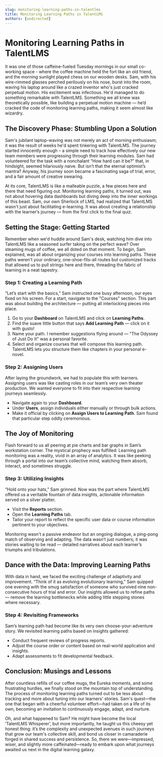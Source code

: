```yaml
---
slug: monitoring-learning-paths-in-talentlms
title: Monitoring Learning Paths in TalentLMS
authors: [undirected]
---
```



# Monitoring Learning Paths in TalentLMS

It was one of those caffeine-fueled Tuesday mornings in our small co-working space - where the coffee machine held the fort like an old friend, and the morning sunlight played chess on our wooden desks. Sam, with his wire-rimmed glasses perched perilously on his nose, burst into the room, waving his laptop around like a crazed inventor who's just cracked perpetual motion. His excitement was infectious. He'd managed to do something remarkable with TalentLMS. Something we all knew was theoretically possible, like building a perpetual motion machine — he’d cracked the code of monitoring learning paths, making it seem almost like wizardry.

## The Discovery Phase: Stumbling Upon a Solution

Sam's jubilant laptop-waving was not merely an act of morning enthusiasm; it was the result of weeks he'd spent tinkering with TalentLMS. The journey started innocently enough – a simple need to track how effectively our new team members were progressing through their learning modules. Sam had volunteered for the task with a nonchalant “How hard can it be?” that, in hindsight, seemed hilariously naive. But isn’t that the eternal optimist’s mantra? Anyway, his journey soon became a fascinating saga of trial, error, and a fair amount of creative swearing.

At its core, TalentLMS is like a malleable puzzle, a few pieces here and there that need figuring out. Monitoring learning paths, it turned out, was not about hovering data dashboards but diving deep into the inner workings of this beast. Sam, our own Sherlock of LMS, had realized that TalentLMS wasn't just about facilitating e-learning. It was about creating a relationship with the learner’s journey — from the first click to the final quiz.

## Setting the Stage: Getting Started

Remember when we'd huddle around Sam's desk, watching him dive into TalentLMS like a seasoned surfer taking on the perfect wave? Over steaming mugs of coffee, we all doted on that moment. To begin, Sam explained, was all about organizing your courses into learning paths. These paths weren't your ordinary, one-shoe-fits-all routes but customized tracks that allowed us to pull strings here and there, threading the fabric of learning in a neat tapestry.

### Step 1: Creating a Learning Path

“Let’s start with the basics,” Sam instructed one busy afternoon, our eyes fixed on his screen. For a start, navigate to the "Courses" section. This part was about building the architecture — putting all interlocking pieces into place.

1. Go to your **Dashboard** on TalentLMS and click on **Learning Paths**.
2. Find the suave little button that says **Add Learning Path** — click on it with gusto!
3. Name your path. I remember suggestions flying around — "The Odyssey of Just Do It" was a personal favorite.
4. Select and organize courses that will compose this learning path. TalentLMS lets you structure them like chapters in your personal e-novel.

### Step 2: Assigning Users

After laying the groundwork, we had to populate this with learners. Assigning users was like casting roles in our team’s very own theater production. We wanted everyone to fit into their respective learning journeys seamlessly. 

- Navigate again to your **Dashboard**.
- Under **Users**, assign individuals either manually or through bulk actions.
- Make it official by clicking on **Assign Users to Learning Path**. Sam found that particular step oddly ceremonious.

## The Joy of Monitoring

Flash forward to us all peering at pie charts and bar graphs in Sam’s workstation corner. The mystical prophecy was fulfilled: Learning path monitoring was a reality, vivid in an array of analytics. It was like peeking through a portal into our team’s collective mind, watching them absorb, interact, and sometimes struggle.

### Step 3: Utilizing Insights

“Hold onto your hats,” Sam grinned. Now was the part where TalentLMS offered us a veritable fountain of data insights, actionable information served on a silver platter.

- Visit the **Reports** section.
- Open the **Learning Paths** tab.
- Tailor your report to reflect the specific user data or course information pertinent to your objectives.

Monitoring wasn't a passive endeavor but an ongoing dialogue, a ping-pong match of observing and adapting. The data wasn’t just numbers; it was stories waiting to be read — detailed narratives about each learner’s triumphs and tribulations. 

## Dance with the Data: Improving Learning Paths

With data in hand, we faced the exciting challenge of adaptivity and improvement. “Think of it as evolving evolutionary learning,” Sam quipped one evening with the smug satisfaction of someone who survived nine non-consecutive hours of trial and error. Our insights allowed us to refine paths — remove the learning bottlenecks while adding little stepping stones where necessary.

### Step 4: Revisiting Frameworks

Sam’s learning path had become like its very own choose-your-adventure story. We revisited learning paths based on insights gathered:

- Conduct frequent reviews of progress reports.
- Adjust the course order or content based on real-world application and insights.
- Adapt assessments to fit developmental feedback.

## Conclusion: Musings and Lessons

After countless refills of our coffee mugs, the Eureka moments, and some frustrating hurdles, we finally stood on the mountain top of understanding. The process of monitoring learning paths turned out to be less about tracking and more about tuning into our learners' stories. Sam's quest—the one that began with a cheerful volunteer effort—had taken on a life of its own, becoming an invitation to continuously engage, adapt, and nurture.

Oh, and what happened to Sam? He might have become the local ‘TalentLMS Whisperer’, but more importantly, he taught us this cheesy yet honest thing: it’s the complexity and unexpected avenues in such journeys that grow our team's collective skill, and bond us closer in camaraderie forged in shared success and persistence. So, there we were—impressed, wiser, and slightly more caffeinated—ready to embark upon what journeys awaited us next in the digital learning galaxy.